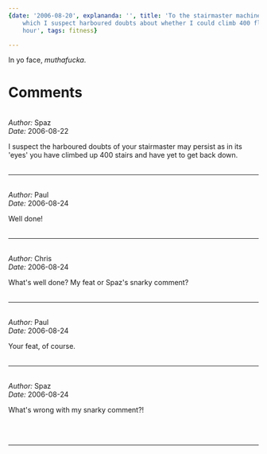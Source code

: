 ```yaml
---
{date: '2006-08-20', explananda: '', title: 'To the stairmaster machine at the gym,
	which I suspect harboured doubts about whether I could climb 400 flights in an
	hour', tags: fitness}

---
```

In yo face, <i>muthafucka</i>.


<h1>Comments</h1>


<br/>
<em>Author:</em> Spaz
<br/><em>Date:</em> 2006-08-22

I suspect the harboured doubts of your stairmaster may persist as in its 'eyes' you have climbed up 400 stairs and have yet to get back down.
<br/>
<br/>

*******************************************************************************



<br/>
<em>Author:</em> Paul
<br/><em>Date:</em> 2006-08-24

Well done!
<br/>
<br/>

*******************************************************************************



<br/>
<em>Author:</em> Chris
<br/><em>Date:</em> 2006-08-24

What's well done?  My feat or Spaz's snarky comment?
<br/>
<br/>

*******************************************************************************



<br/>
<em>Author:</em> Paul
<br/><em>Date:</em> 2006-08-24

Your feat, of course.
<br/>
<br/>

*******************************************************************************



<br/>
<em>Author:</em> Spaz
<br/><em>Date:</em> 2006-08-24

What's wrong with my snarky comment?!

<br/>
<br/>

*******************************************************************************
